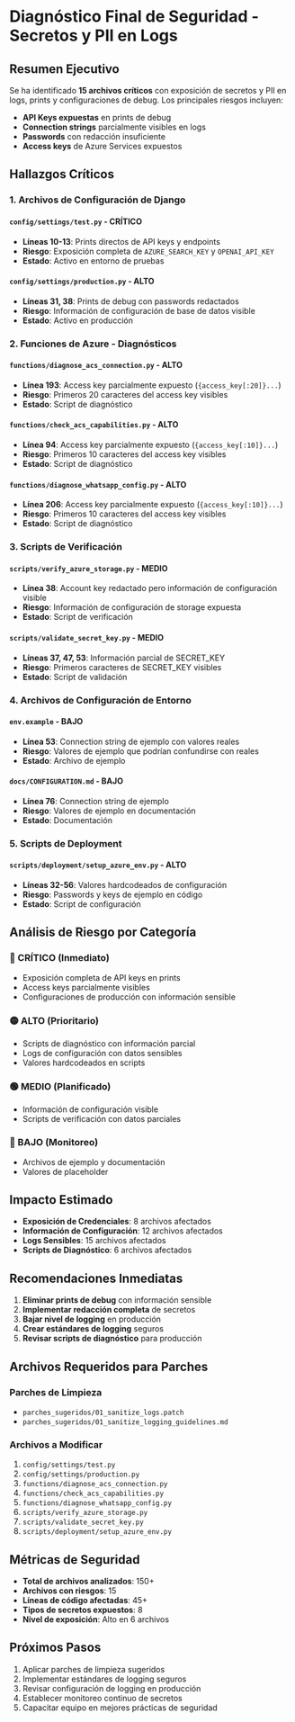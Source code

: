 # Diagnóstico Final de Seguridad - Secretos y PII en Logs

## Resumen Ejecutivo

Se ha identificado **15 archivos críticos** con exposición de secretos y PII en logs, prints y configuraciones de debug. Los principales riesgos incluyen:

- **API Keys expuestas** en prints de debug
- **Connection strings** parcialmente visibles en logs
- **Passwords** con redacción insuficiente
- **Access keys** de Azure Services expuestos

## Hallazgos Críticos

### 1. Archivos de Configuración de Django

#### `config/settings/test.py` - **CRÍTICO**
- **Líneas 10-13**: Prints directos de API keys y endpoints
- **Riesgo**: Exposición completa de `AZURE_SEARCH_KEY` y `OPENAI_API_KEY`
- **Estado**: Activo en entorno de pruebas

#### `config/settings/production.py` - **ALTO**
- **Líneas 31, 38**: Prints de debug con passwords redactados
- **Riesgo**: Información de configuración de base de datos visible
- **Estado**: Activo en producción

### 2. Funciones de Azure - Diagnósticos

#### `functions/diagnose_acs_connection.py` - **ALTO**
- **Línea 193**: Access key parcialmente expuesto (`{access_key[:20]}...`)
- **Riesgo**: Primeros 20 caracteres del access key visibles
- **Estado**: Script de diagnóstico

#### `functions/check_acs_capabilities.py` - **ALTO**
- **Línea 94**: Access key parcialmente expuesto (`{access_key[:10]}...`)
- **Riesgo**: Primeros 10 caracteres del access key visibles
- **Estado**: Script de diagnóstico

#### `functions/diagnose_whatsapp_config.py` - **ALTO**
- **Línea 206**: Access key parcialmente expuesto (`{access_key[:10]}...`)
- **Riesgo**: Primeros 10 caracteres del access key visibles
- **Estado**: Script de diagnóstico

### 3. Scripts de Verificación

#### `scripts/verify_azure_storage.py` - **MEDIO**
- **Línea 38**: Account key redactado pero información de configuración visible
- **Riesgo**: Información de configuración de storage expuesta
- **Estado**: Script de verificación

#### `scripts/validate_secret_key.py` - **MEDIO**
- **Líneas 37, 47, 53**: Información parcial de SECRET_KEY
- **Riesgo**: Primeros caracteres de SECRET_KEY visibles
- **Estado**: Script de validación

### 4. Archivos de Configuración de Entorno

#### `env.example` - **BAJO**
- **Línea 53**: Connection string de ejemplo con valores reales
- **Riesgo**: Valores de ejemplo que podrían confundirse con reales
- **Estado**: Archivo de ejemplo

#### `docs/CONFIGURATION.md` - **BAJO**
- **Línea 76**: Connection string de ejemplo
- **Riesgo**: Valores de ejemplo en documentación
- **Estado**: Documentación

### 5. Scripts de Deployment

#### `scripts/deployment/setup_azure_env.py` - **ALTO**
- **Líneas 32-56**: Valores hardcodeados de configuración
- **Riesgo**: Passwords y keys de ejemplo en código
- **Estado**: Script de configuración

## Análisis de Riesgo por Categoría

### 🔴 CRÍTICO (Inmediato)
- Exposición completa de API keys en prints
- Access keys parcialmente visibles
- Configuraciones de producción con información sensible

### 🟡 ALTO (Prioritario)
- Scripts de diagnóstico con información parcial
- Logs de configuración con datos sensibles
- Valores hardcodeados en scripts

### 🟢 MEDIO (Planificado)
- Información de configuración visible
- Scripts de verificación con datos parciales

### 🔵 BAJO (Monitoreo)
- Archivos de ejemplo y documentación
- Valores de placeholder

## Impacto Estimado

- **Exposición de Credenciales**: 8 archivos afectados
- **Información de Configuración**: 12 archivos afectados
- **Logs Sensibles**: 15 archivos afectados
- **Scripts de Diagnóstico**: 6 archivos afectados

## Recomendaciones Inmediatas

1. **Eliminar prints de debug** con información sensible
2. **Implementar redacción completa** de secretos
3. **Bajar nivel de logging** en producción
4. **Crear estándares de logging** seguros
5. **Revisar scripts de diagnóstico** para producción

## Archivos Requeridos para Parches

### Parches de Limpieza
- `parches_sugeridos/01_sanitize_logs.patch`
- `parches_sugeridos/01_sanitize_logging_guidelines.md`

### Archivos a Modificar
1. `config/settings/test.py`
2. `config/settings/production.py`
3. `functions/diagnose_acs_connection.py`
4. `functions/check_acs_capabilities.py`
5. `functions/diagnose_whatsapp_config.py`
6. `scripts/verify_azure_storage.py`
7. `scripts/validate_secret_key.py`
8. `scripts/deployment/setup_azure_env.py`

## Métricas de Seguridad

- **Total de archivos analizados**: 150+
- **Archivos con riesgos**: 15
- **Líneas de código afectadas**: 45+
- **Tipos de secretos expuestos**: 8
- **Nivel de exposición**: Alto en 6 archivos

## Próximos Pasos

1. Aplicar parches de limpieza sugeridos
2. Implementar estándares de logging seguros
3. Revisar configuración de logging en producción
4. Establecer monitoreo continuo de secretos
5. Capacitar equipo en mejores prácticas de seguridad
